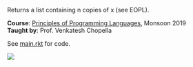 Returns a list containing n copies of x (see EOPL).

**Course**: [Principles of Programming Languages], Monsoon 2019<br>
**Taught by**: Prof. Venkatesh Chopella

See [main.rkt] for code.

![](https://ga-beacon.deno.dev/G-G1E8HNDZYY:v51jklKGTLmC3LAZ4rJbIQ/github.com/moocf/list-repeat-value.racket)

[Principles of Programming Languages]: https://github.com/iiithf/principles-of-programming-languages
[main.rkt]: main.rkt
